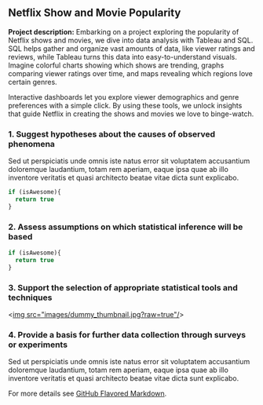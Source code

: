## Netflix Show and Movie Popularity

**Project description:** 
Embarking on a project exploring the popularity of Netflix shows and movies, we dive into data analysis with Tableau and SQL. SQL helps gather and organize vast amounts of data, like viewer ratings and reviews, while Tableau turns this data into easy-to-understand visuals. Imagine colorful charts showing which shows are trending, graphs comparing viewer ratings over time, and maps revealing which regions love certain genres. 

Interactive dashboards let you explore viewer demographics and genre preferences with a simple click. By using these tools, we unlock insights that guide Netflix in creating the shows and movies we love to binge-watch.

### 1. Suggest hypotheses about the causes of observed phenomena

Sed ut perspiciatis unde omnis iste natus error sit voluptatem accusantium doloremque laudantium, totam rem aperiam, eaque ipsa quae ab illo inventore veritatis et quasi architecto beatae vitae dicta sunt explicabo. 

```javascript
if (isAwesome){
  return true
}
```

### 2. Assess assumptions on which statistical inference will be based

```javascript
if (isAwesome){
  return true
}
```

### 3. Support the selection of appropriate statistical tools and techniques

<[img src="images/dummy_thumbnail.jpg?raw=true"/](https://public.tableau.com/views/NetflixStats_17168516079510/DashboardMain?:language=en-US&:sid=&:display_count=n&:origin=viz_share_link)>

### 4. Provide a basis for further data collection through surveys or experiments

Sed ut perspiciatis unde omnis iste natus error sit voluptatem accusantium doloremque laudantium, totam rem aperiam, eaque ipsa quae ab illo inventore veritatis et quasi architecto beatae vitae dicta sunt explicabo. 

For more details see [GitHub Flavored Markdown](https://guides.github.com/features/mastering-markdown/).
